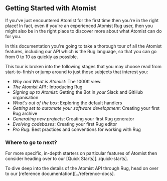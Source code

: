 ## Getting Started with Atomist

If you've just encountered Atomist for the first time then you're in the right place! In fact, even if you're an experienced Atomist Rug user, then you might also be in the right place to discover more about what Atomist can do for you.

In this documentation you're going to take a thorough tour of all the Atomist features, including our API which is the Rug language, so that you can go from 0 to 10 as quickly as possible.

This tour is broken into the following stages that you may choose read from start-to-finish or jump around to just those subjects that interest you:

- *Why and What is Atomist*: The 1000ft view.
- *The Atomist API* : Introducing Rug
- *Signing up to Atomist*: Getting the Bot in *your* Slack and GitHub organisation
- *What's out of the box*: Exploring the default handlers
- *Getting set to automate your software development*: Creating your first Rug archive
- *Generating new projects*: Creating your first Rug generator
- *Evolving codebases*: Creating your first Rug editor
- *Pro Rug*: Best practices and conventions for working with Rug

### Where to go to next?

For more specific, in-depth starters on particular features of Atomist then consider heading over to our [Quick Starts][../quick-starts].

To dive deep into the details of the Atomist API through Rug, head on over to our [reference documentation][../reference-docs].
